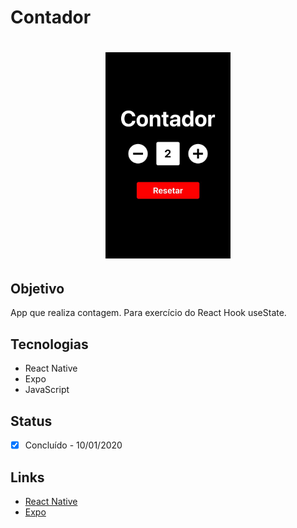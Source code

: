 # Contador

<h1 align="center">
  <img alt="Contador" title="Contador" src="./app.jpg" width="200px"/>
</h1>
 
## Objetivo
App que realiza contagem. Para exercício do React Hook useState.

## Tecnologias
- React Native
- Expo
- JavaScript

## Status
- [x] Concluído - 10/01/2020

## Links
- [React Native](https://reactnative.dev/)
- [Expo](https://expo.io/)
